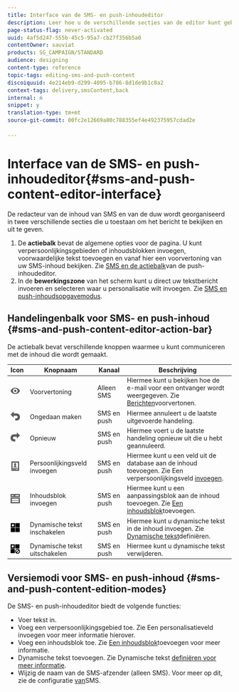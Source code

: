 ```yaml
---
title: Interface van de SMS- en push-inhoudeditor
description: Leer hoe u de verschillende secties van de editor kunt gebruiken om uw SMS- en pushinhoud te wijzigen.
page-status-flag: never-activated
uuid: 4af5d247-555b-45c5-95a7-cb27f356b5a0
contentOwner: sauviat
products: SG_CAMPAIGN/STANDARD
audience: designing
content-type: reference
topic-tags: editing-sms-and-push-content
discoiquuid: 4e214eb9-d299-4095-b786-8d1de9b1c8a2
context-tags: delivery,smsContent,back
internal: n
snippet: y
translation-type: tm+mt
source-git-commit: 00fc2e12669a00c788355ef4e492375957cdad2e

---
```



# Interface van de SMS- en push-inhoudeditor{#sms-and-push-content-editor-interface}

De redacteur van de inhoud van SMS en van de duw wordt georganiseerd in twee verschillende secties die u toestaan om het bericht te bekijken en uit te geven.

1. De **actiebalk** bevat de algemene opties voor de pagina. U kunt verpersoonlijkingsgebieden of inhoudsblokken invoegen, voorwaardelijke tekst toevoegen en vanaf hier een voorvertoning van uw SMS-inhoud bekijken. Zie [SMS en de actiebalk](#sms-and-push-content-editor-action-bar)van de push-inhoudeditor.
1. In de **bewerkingszone** van het scherm kunt u direct uw tekstbericht invoeren en selecteren waar u personalisatie wilt invoegen. Zie [SMS en push-inhoudsopgavemodus](#sms-and-push-content-edition-modes).

## Handelingenbalk voor SMS- en push-inhoud {#sms-and-push-content-editor-action-bar}

De actiebalk bevat verschillende knoppen waarmee u kunt communiceren met de inhoud die wordt gemaakt.

<table> 
 <thead> 
  <tr> 
   <th> Icon<br /> </th> 
   <th> Knopnaam<br /> </th> 
   <th> Kanaal<br /> </th> 
   <th> Beschrijving<br /> </th> 
  </tr> 
 </thead> 
 <tbody> 
  <tr> 
   <td> <img height="21px" src="assets/viewon_darkgrey-24px.png" /> <br /> </td> 
   <td> <span class="uicontrol">Voorvertoning</span><br /> </td> 
   <td> Alleen SMS<br /> </td> 
   <td> Hiermee kunt u bekijken hoe de e-mail voor een ontvanger wordt weergegeven. Zie <a href="../../sending/using/previewing-messages.md">Berichten</a>voorvertonen.<br /> </td> 
  </tr> 
  <tr> 
   <td> <img height="21px" src="assets/undo_darkgrey-24px.png" /> <br /> </td> 
   <td> <span class="uicontrol">Ongedaan maken</span><br /> </td> 
   <td> SMS en push<br /> </td> 
   <td> Hiermee annuleert u de laatste uitgevoerde handeling.<br /> </td> 
  </tr> 
  <tr> 
   <td> <img height="21px" src="assets/redo_darkgrey-24px.png" /> <br /> </td> 
   <td> <span class="uicontrol">Opnieuw</span><br /> </td> 
   <td> SMS en push<br /> </td> 
   <td> Hiermee voert u de laatste handeling opnieuw uit die u hebt geannuleerd.<br /> </td> 
  </tr> 
  <tr> 
   <td> <img height="21px" src="assets/personalization_field_darkgrey-24px.png" /> <br /> </td> 
   <td> <span class="uicontrol">Persoonlijkingsveld</span> invoegen <br /> </td> 
   <td> SMS en push<br /> </td> 
   <td> Hiermee kunt u een veld uit de database aan de inhoud toevoegen. Zie Een verpersoonlijkingsveld <a href="../../designing/using/personalization.md#inserting-a-personalization-field" target="_blank">invoegen</a>.<br /> </td> 
  </tr> 
  <tr> 
   <td> <img height="21px" src="assets/personalization_block_darkgrey-24px.png" /> <br /> </td> 
   <td> <span class="uicontrol">Inhoudsblok</span> invoegen <br /> </td> 
   <td> SMS en push<br /> </td> 
   <td> Hiermee kunt u een aanpassingsblok aan de inhoud toevoegen. Zie <a href="../../designing/using/personalization.md#adding-a-content-block" target="_blank">Een inhoudsblok</a>toevoegen.<br /> </td> 
  </tr> 
  <tr> 
   <td> <img height="21px" src="assets/dynamiccontent_24px.png" /> <br /> </td> 
   <td> <span class="uicontrol">Dynamische tekst</span> inschakelen <br /> </td> 
   <td> SMS en push<br /> </td> 
   <td> Hiermee kunt u dynamische tekst in de inhoud invoegen. Zie <a href="../../channels/using/defining-dynamic-text.md" target="_blank">Dynamische tekst</a>definiëren.<br /> </td> 
  </tr> 
  <tr> 
   <td> <img height="21px" src="assets/dynamiccontentdisable_24px.png" /> <br /> </td> 
   <td> <span class="uicontrol">Dynamische tekst</span> uitschakelen <br /> </td> 
   <td> SMS en push<br /> </td> 
   <td> Hiermee kunt u dynamische tekst verwijderen.<br /> </td> 
  </tr> 
 </tbody> 
</table>

## Versiemodi voor SMS- en push-inhoud {#sms-and-push-content-edition-modes}

De SMS- en push-inhoudeditor biedt de volgende functies:

* Voer tekst in.
* Voeg een verpersoonlijkingsgebied toe. Zie Een personalisatieveld [](../../designing/using/personalization.md#inserting-a-personalization-field)invoegen voor meer informatie hierover.
* Voeg een inhoudsblok toe. Zie [Een inhoudsblok](../../designing/using/personalization.md#adding-a-content-block)toevoegen voor meer informatie.
* Dynamische tekst toevoegen. Zie Dynamische tekst [definiëren voor meer informatie](../../channels/using/defining-dynamic-text.md).
* Wijzig de naam van de SMS-afzender (alleen SMS). Voor meer op dit, zie de configuratie [van](../../administration/using/configuring-sms-channel.md#configuring-sms-properties)SMS.

